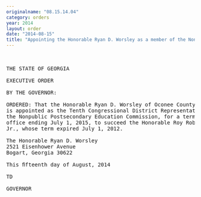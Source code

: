 ```yaml
---
originalname: "08.15.14.04"
category: orders
year: 2014
layout: order
date: "2014-08-15"
title: "Appointing the Honorable Ryan D. Worsley as a member of the Nonpublic Postsecondary Education Commission"
---
```

<pre>
 

THE STATE OF GEORGIA

EXECUTIVE ORDER

BY THE GOVERNOR:

ORDERED: That the Honorable Ryan D. Worsley of Oconee County, Georgia,
is appointed as the Tenth Congressional District Representative on
the Nonpublic Postsecondary Education Commission, for a term of
office ending July 1, 2015, to succeed the Honorable Roy Roberts,
Jr., whose term expired July 1, 2012. 

The Honorable Ryan D. Worsley
2521 Eisenhower Avenue
Bogart, Georgia 30622

This ﬁfteenth day of August, 2014

TD

GOVERNOR

</pre>

